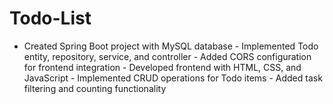 # Todo-List
- Created Spring Boot project with MySQL database - Implemented Todo entity, repository, service, and controller - Added CORS configuration for frontend integration - Developed frontend with HTML, CSS, and JavaScript - Implemented CRUD operations for Todo items - Added task filtering and counting functionality
